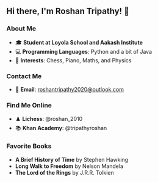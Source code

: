 ## Hi there, I'm Roshan Tripathy! 👋

### About Me
- 🎓 **Student at Loyola School and Aakash Institute**
- 💻 **Programming Languages**: Python and a bit of Java
- 🎯 **Interests**: Chess, Piano, Maths, and Physics

### Contact Me
- 📧 **Email**: roshantripathy2020@outlook.com

### Find Me Online
- ♟️ **Lichess**: @roshan_2010
- 📚 **Khan Academy**: @tripathyroshan

### Favorite Books
- **A Brief History of Time** by Stephen Hawking
- **Long Walk to Freedom** by Nelson Mandela
- **The Lord of the Rings** by J.R.R. Tolkien
